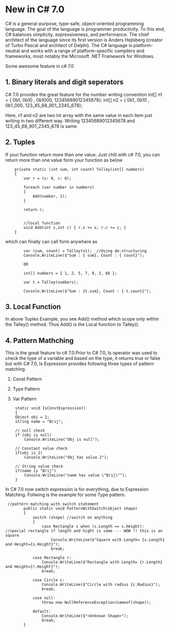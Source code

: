 # New in C# 7.0

C# is a general-purpose, type-safe, object-oriented programming language. The goal of the language is programmer productivity. To this end, C# balances simplicity, expressiveness, and performance. The chief architect of the language since its first version is Anders Hejlsberg (creator of Turbo Pascal and architect of Delphi). The C# language is platform-neutral and works with a range of platform-specific compilers and frameworks, most notably the Microsoft .NET Framework for Windows.

Some awesome feature in c# 7.0
## 1. Binary literals and digit seperators

C# 7.0 provides the great feature for the number writing convention
    int[] n1 = { 0b1, 0b10 , 0b1000, 12345689012345678};
    int[] n2 = { 0b1, 0b10 , 0b1_000, 123_45_68_901_2345_678};
    
Here, n1 and n2 are two int array with the same value in each item just writing in two different way. Writing 12345689012345678 and 
123_45_68_901_2345_678 is same.

## 2. Tuples
If your function return more than one value. Just chill with c# 7.0, you can return more than one value form your function as below
         
        private static (int sum, int count) Talley(int[] numbers)
        {
            var r = (s: 0, c: 0);

            foreach (var number in numbers)
            {
                Add(number, 1);
            }

            return r;


            //local function
            void Add(int s,int c) { r.s += s; r.c += c; }
        }
        
 which can finally can call form anywhere as 
 
            var (sum, count) = Talley(n1);  //Using de-structuring 
            Console.WriteLine($"Sum : { sum}, Count : { count}");
            
            OR
            
            int[] numbers = { 1, 2, 5, 7, 9, 2, 66 };

            var t = Talley(numbers);

            Console.WriteLine($"Sum : {t.sum}, Count : { t.count}");
            
## 3. Local Function

In above Tuples Example, you see Add() method which scope only within the Talley() method. Thus Add() is the Local function to Talley().

## 4. Pattern Mathching
This is the great feature to c# 7.0.Prior to C# 7.0, Is operator was used to check the type of a variable and based on the type, it returns true or false but with C# 7.0, Is Expression provides following three types of pattern matching

1. Const Pattern
2. Type Pattern
3. Var Pattern

        static void IsConstExpression()
        {
        Object obj = 2;
        string name = "Brij";

        // null check
        if (obj is null)
            Console.WriteLine("Obj is null");

        // Constant value check
        if(obj is 2)
            Console.WriteLine("Obj has value 2");

        // String value check
        if(name is "Brij")
            Console.WriteLine("name has value \"Brij\"");
        }
        
In C# 7.0 now switch expression is for everything, due to Expression Matching. Follwing is the example for some 
Type pattern.

     //pattern matching with switch statement
            public static void PatternWithSwitch(object shape)
            {
                switch (shape) //switch on anything
                {
                    case Rectangle s when (s.Length == s.Height):     //special rectangle if length and hight is same --- WOW !! this is an square
                        Console.WriteLine($"Square with Length= {s.Length} and Height={s.Height}");
                        break;

                case Rectangle r:
                    Console.WriteLine($"Rectangle with Length= {r.Length} and Height={r.Height}");
                    break;

                case Circle c:
                    Console.WriteLine($"Circle with radius {c.Radius}");
                    break;

                case null:
                    throw new NullReferenceException(nameof(shape));
                    
                default:
                    Console.WriteLine($"<Unknown Shape>");
                    break;
            }
       

    
   
